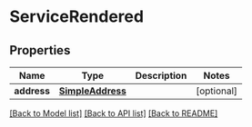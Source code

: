 # ServiceRendered

## Properties
Name | Type | Description | Notes
------------ | ------------- | ------------- | -------------
**address** | [**SimpleAddress**](SimpleAddress.md) |  | [optional] 

[[Back to Model list]](../README.md#documentation-for-models) [[Back to API list]](../README.md#documentation-for-api-endpoints) [[Back to README]](../README.md)


